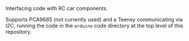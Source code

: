 Interfacing code with RC car components.

Supports PCA9685 (not currently used) and a Teensy communicating via I2C,
running the code in the `arduino` code directory at the top level of this
repository.
